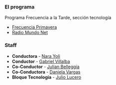 ### El programa

Programa Frecuencia a la Tarde, sección tecnología

  * [Frecuencia Primavera][1]
  * [Radio Mundo Net][2]

### Staff

  * **Conductora** - [Nara Yoli][3]
  * **Conductor** - [Gabriel Villalba][4]
  * **Co-Conductor** - [Julian Belleggia][5]
  * **Co-Conductora** - [Daniela Vargas][6]
  * **Bloque Tecnología** - [Julio Lucero][7]

[1]: http://frecuenciaprimavera.com/
[2]: http://radiomundonet.com.ar/
[3]: https://twitter.com/narayoli
[4]: https://twitter.com/GabyActor
[5]: https://twitter.com/julibelleggia
[6]: https://twitter.com/soylavargas
[7]: https://twitter.com/julioalucero


